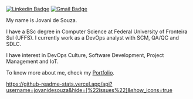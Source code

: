 
[![Linkedin Badge](https://img.shields.io/badge/-Linkedin-0d1726?style=flat-square&logo=Linkedin&logoColor=white&link=https://www.linkedin.com/in/jovani-de-souza-94ba9b67/)](https://www.linkedin.com/in/jovani-de-souza-94ba9b67/) 
[![Gmail Badge](https://img.shields.io/badge/-Gmail-0d1726?style=flat-square&logo=Gmail&logoColor=white&link=mailto:jovanidesouza@gmail.com)](mailto:jovanidesouza@gmail.com)

My name is Jovani de Souza.

I have a BSc degree in Computer Science at Federal University of Fronteira Sul (UFFS). I currently work as a DevOps analyst with SCM, QA/QC and SDLC.

I have interest in DevOps Culture, Software Development, Project Management and IoT.

To know more about me, check my <a href="https://jovanidesouza.github.io/" target="_blank">Portfolio</a>.


https://github-readme-stats.vercel.app/api?username=jovanidesouza&hide=[%22issues%22]&show_icons=true
